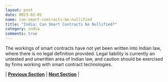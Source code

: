 ```yaml
---
layout: post
date: 0023-02-01
name: can-smart-contracts-be-nullified
title: "India: Can Smart Contracts be Nullified?"
category: india
comments: true
---
```


The workings of smart contracts have not yet been written into Indian law, where there is no legal definition provided. Legal liability is currently an untested and unwritten area of Indian law, and caution should be exercised by firms working with smart contract technologies.


| **[Previous Section](https://neo-project.github.io/global-blockchain-compliance-hub//india/india-dispute-resolution.html)** | **[Next Section]( https://neo-project.github.io/global-blockchain-compliance-hub//india/india-suggested-readings.html)** |
